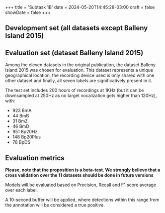 +++
title = 'Subtask 1B'
date = 2024-05-20T14:45:28-03:00
draft = false
showDate = false
+++

## Development set (all datasets except Balleny Island 2015)



## Evaluation set (dataset Balleny Island 2015)

Among the eleven datasets in the original publication, the dataset Balleny Island 2015 was chosen for evaluation. This dataset represents a unique geographical location, the recording device used is only shared with one other dataset and finally, all seven labels are significatively present in it.

The test set includes 200 hours of recordings at 1KHz (but it can be downsampled at 250Hz as no target vocalization gets higher than 120Hz), with:
- 923 BmA 
- 44 BmB
- 31 BmZ
- 46 BmD
- 951 Bp20Hz
- 148 Bp20Plus
- 78 BpDS


## Evaluation metrics

**Please, note that the proposition is a beta-test. We strongly believe that a cross validation over the 11 datasets should be done in future versions**


Models will be evaluated based on Precision, Recall and F1 score average over each label. 

A 10-second buffer will be applied, where detections within this range from the annotation will be considered a true positive.

